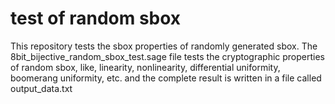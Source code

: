 # test of random sbox 
This repository tests the sbox properties of randomly generated sbox.
The 8bit_bijective_random_sbox_test.sage file tests the cryptographic properties of random sbox, like, linearity, nonlinearity, differential uniformity, boomerang uniformity, etc. and the complete result is written in a file called output_data.txt
